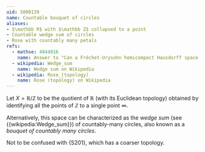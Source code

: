 ```yaml
---
uid: S000139
name: Countable bouquet of circles
aliases:
- $\mathbb R$ with $\mathbb Z$ collapsed to a point
- Countable wedge sum of circles
- Rose with countably many petals
refs:
  - mathse: 4844916
    name: Answer to "Can a Fréchet-Urysohn hemicompact Hausdorff space fail to be locally compact?"
  - wikipedia: Wedge_sum
    name: Wedge sum on Wikipedia
  - wikipedia: Rose_(topology)
    name: Rose (topology) on Wikipedia
---
```


Let $X=\mathbb R/\mathbb Z$ to be the quotient of $\mathbb R$ (with its Euclidean topology) obtained by identifying all the points of $\mathbb Z$ to a single point $\infty$.

Alternatively, this space can be characterized as the *wedge sum*
(see {{wikipedia:Wedge_sum}}) of countably-many circles,
also known as a *bouquet of countably many circles*.

Not to be confused with {S201}, which has a coarser topology.

